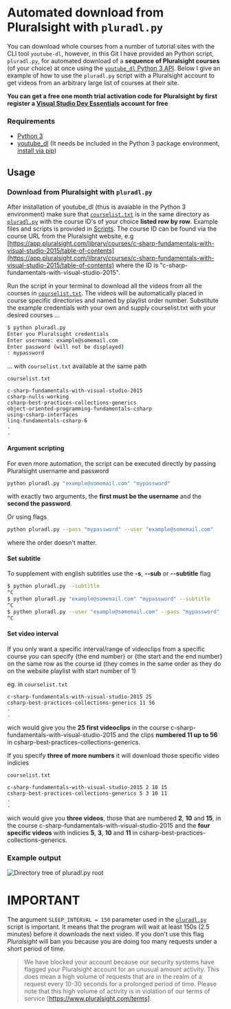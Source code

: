 # Automated download from Pluralsight with `pluradl.py`

You can download whole courses from a number of tutorial sites with the CLI tool `youtube-dl`, however, in this Git I have provided an Python script, `pluradl.py`, for automated download of a **sequence of Pluralsight courses** (of your choice) at once using the [`youtube_dl` Python 3 API](https://github.com/ytdl-org/youtube-dl). Below I give an example of how to use the `pluradl.py` script with a Pluralsight account to get videos from an arbitrary large list of courses at their site.

**You can get a free one month trial activation code for Pluralsight by first register a [Visual Studio Dev Essentials](https://www.visualstudio.com/dev-essentials/) account for free**

### Requirements
* [Python 3](https://www.python.org/)
* [youtube_dl](https://ytdl-org.github.io/youtube-dl/) (It needs be included in the Python 3 package environment, [install via pip](https://github.com/rojter-tech/pluradl.py/wiki/Install-youtube_dl-Python-3-API-(Any-OS)))

## Usage

### Download from **Pluralsight** with `pluradl.py`
After installation of youtube_dl (thus is avaiable in the Python 3 environment) make sure that [`courselist.txt`](https://github.com/rojter-tech/pluradl.py/blob/master/courselist.txt) is in the same directory as [`pluradl.py`](https://github.com/rojter-tech/pluradl.py/blob/master/pluradl.py) with the course ID's of your choice **listed row by row**. Example files and scripts is provided in [Scripts](https://github.com/rojter-tech/pluradl.py/tree/master/Scripts). The course ID can be found via the course URL from the Pluralsight website, e.g [https://app.pluralsight.com/library/courses/c-sharp-fundamentals-with-visual-studio-2015/table-of-contents](https://app.pluralsight.com/library/courses/c-sharp-fundamentals-with-visual-studio-2015/table-of-contents) where the ID is "c-sharp-fundamentals-with-visual-studio-2015".

Run the script in your terminal to download all the videos from all the courses in [`courselist.txt`](https://github.com/rojter-tech/pluradl.py/blob/master/courselist.txt). The videos will be automatically placed in course specific directories and named by playlist order number. Substitute the example credentials with your own and supply courselist.txt with your desired courses ...

```bash
$ python pluradl.py
Enter you Pluralsight credentials
Enter username: example@somemail.com
Enter password (will not be displayed)
: mypassword
```

... with `courselist.txt` available at the same path

`courselist.txt`
```notepad
c-sharp-fundamentals-with-visual-studio-2015
csharp-nulls-working
csharp-best-practices-collections-generics
object-oriented-programming-fundamentals-csharp
using-csharp-interfaces
linq-fundamentals-csharp-6
.
.
```

#### Argument scripting
For even more automation, the script can be executed directly by passing Pluralsight username and password

```bash
python pluradl.py "example@somemail.com" "mypassword"
```
with exactly two arguments, the **first must be the username** and the **second the password**.

Or using flags

```bash
python pluradl.py --pass "mypassword" --user "example@somemail.com"
```
where the order doesn't matter.

#### Set subtitle
To supplement with english subtitles use the **-s**, **--sub** or **--subtitle** flag
```bash
$ python pluradl.py --subtitle
^C
$ python pluradl.py "example@somemail.com" "mypassword" --subtitle
^C
$ python pluradl.py --user "example@somemail.com" --pass "mypassword" --subtitle
^C
```

#### Set video interval
If you only want a specific interval/range of videoclips from a specific course you can specify {the end number} or {the start and the end number} on the same row as the course id (they comes in the same order as they do on the website playlist with start number of 1)

eg. in `courselist.txt`    
```notepad
c-sharp-fundamentals-with-visual-studio-2015 25
csharp-best-practices-collections-generics 11 56
.
.
```

wich would give you the **25 first videoclips** in the course c-sharp-fundamentals-with-visual-studio-2015 and the clips **numbered 11 up to 56** in csharp-best-practices-collections-generics.

If you specify **three of more numbers** it will download those specific video indicies

`courselist.txt`    
```notepad
c-sharp-fundamentals-with-visual-studio-2015 2 10 15
csharp-best-practices-collections-generics 5 3 10 11
.
.
```

wich would give you **three videos**, those that are numbered **2**, **10** and **15**, in the course c-sharp-fundamentals-with-visual-studio-2015 and the **four specific videos** with indicies **5**, **3**, **10** and **11** in csharp-best-practices-collections-generics.

### Example output

![Directory tree of pluradl.py root](https://raw.githubusercontent.com/rojter-tech/pluradl.py/master/Image/example_output_tree.png)

# IMPORTANT
The argument `SLEEP_INTERVAL = 150` parameter used in the [`pluradl.py`](https://github.com/rojter-tech/pluradl.py/blob/master/pluradl.py) script is important. It means that the program will wait at least 150s (2.5 minutes) before it downloads the next video. If you don't use this flag _Pluralsight_ will ban you because you are doing too many requests under a short period of time.

>We have blocked your account because our security systems have flagged your Pluralsight account for an unusual amount activity. This does mean a high volume of requests that are in the realm of a request every 10-30 seconds for a prolonged period of time. Please note that this high volume of activity is in violation of our terms of service [https://www.pluralsight.com/terms].
